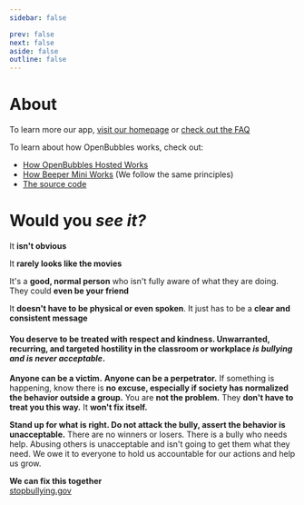 ```yaml
---
sidebar: false

prev: false
next: false
aside: false
outline: false
---
```


<script setup>
    import { useData } from 'vitepress'

    const data = useData();
    data.isDark.value = true;
</script>

# About

To learn more our app, [visit our homepage](/) or [check out the FAQ](/docs/faq.md)

To learn about how OpenBubbles works, check out:
* [How OpenBubbles Hosted Works](/blog/openbubbles_hosted.md)
* [How Beeper Mini Works](https://blog.beeper.com/2023/12/05/how-beeper-mini-works/comment-page-1/) (We follow the same principles)
* [The source code](https://github.com/OpenBubbles/openbubbles-app)

# Would you **_see it?_**

It **isn't obvious**

It **rarely looks like the movies**

It's a **good, normal person** who isn't fully aware of what they are doing. They could **even be your friend**

It **doesn't have to be physical or even spoken**. It just has to be a **clear and consistent message**

#### You deserve to be treated with respect and kindness. Unwarranted, recurring, and targeted hostility in the classroom or workplace _is bullying and is never acceptable_.

**Anyone can be a victim.** **Anyone can be a perpetrator.** If something is happening, know there is **no excuse, especially if society has normalized the behavior outside a group.** You are **not the problem.** They **don't have to treat you this way.** It **won't fix itself.**

**Stand up for what is right. Do not attack the bully, assert the behavior is unacceptable.** There are no winners or losers. There is a bully who needs help. Abusing others is unacceptable and isn't going to get them what they need. We owe it to everyone to hold us accountable for our actions and help us grow.

**We can fix this together**  
[stopbullying.gov](https://www.stopbullying.gov/)